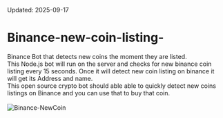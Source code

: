 Updated: 2025-09-17

# Binance-new-coin-listing-
Binance Bot that detects new coins the moment they are listed.
</br>This Node.js bot will run on the server and checks for new binance coin listing every 15 seconds.
Once it will detect new coin listing on binance it will get its Address and name. 
</br>This open source crypto bot should able able to quickly detect new coins listings on Binance and you can use that to buy that coin. </br> </br>
![Binance-NewCoin](https://cryptrace.com/wp-content/uploads/2019/08/binance-is-adding-several-new-coins-to-its-trading-platform_5d50ad3b4f5ea-780x405.jpeg)
